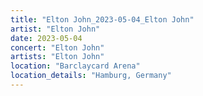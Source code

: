 ```yaml
---
title: "Elton John_2023-05-04_Elton John"
artist: "Elton John"
date: 2023-05-04
concert: "Elton John"
artists: "Elton John"
location: "Barclaycard Arena"
location_details: "Hamburg, Germany"
---
```


